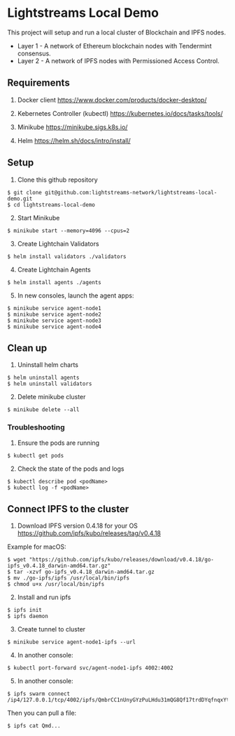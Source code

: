 # Lightstreams Local Demo

This project will setup and run a local cluster of Blockchain and IPFS nodes.

- Layer 1 - A network of Ethereum blockchain nodes with Tendermint consensus.
- Layer 2 - A network of IPFS nodes with Permissioned Access Control. 

## Requirements

1. Docker client
https://www.docker.com/products/docker-desktop/

2. Kebernetes Controller (kubectl)
https://kubernetes.io/docs/tasks/tools/

3. Minikube
https://minikube.sigs.k8s.io/

4. Helm
https://helm.sh/docs/intro/install/

## Setup

1. Clone this github repository
```
$ git clone git@github.com:lightstreams-network/lightstreams-local-demo.git
$ cd lightstreams-local-demo
```

2. Start Minikube
```
$ minikube start --memory=4096 --cpus=2
```

3. Create Lightchain Validators
```
$ helm install validators ./validators
```

4. Create Lightchain Agents
```
$ helm install agents ./agents
```

5. In new consoles, launch the agent apps:
```
$ minikube service agent-node1
$ minikube service agent-node2
$ minikube service agent-node3
$ minikube service agent-node4
```

## Clean up

1. Uninstall helm charts
```
$ helm uninstall agents
$ helm uninstall validators
```

2. Delete minikube cluster
```
$ minikube delete --all
```

### Troubleshooting

1. Ensure the pods are running
```
$ kubectl get pods
```

2. Check the state of the pods and logs
```
$ kubectl describe pod <podName>
$ kubectl log -f <podName>
```

## Connect IPFS to the cluster

1. Download IPFS version 0.4.18 for your OS
https://github.com/ipfs/kubo/releases/tag/v0.4.18

Example for macOS:
```
$ wget "https://github.com/ipfs/kubo/releases/download/v0.4.18/go-ipfs_v0.4.18_darwin-amd64.tar.gz" 
$ tar -xzvf go-ipfs_v0.4.18_darwin-amd64.tar.gz
$ mv ./go-ipfs/ipfs /usr/local/bin/ipfs
$ chmod u+x /usr/local/bin/ipfs
```

2. Install and run ipfs
```
$ ipfs init 
$ ipfs daemon
```

3. Create tunnel to cluster 
```
$ minikube service agent-node1-ipfs --url
```

4. In another console:
```
$ kubectl port-forward svc/agent-node1-ipfs 4002:4002
```

5.  In another console:
```
$ ipfs swarm connect /ip4/127.0.0.1/tcp/4002/ipfs/QmbrCC1nUnyGYzPuLHdu31mQG8Qf17trdDYqfnqxYtdAmG
```

Then you can pull a file:
```
$ ipfs cat Qmd...
```


